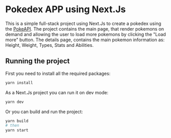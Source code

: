 # Pokedex APP using Next.Js

This is a simple full-stack project using Next.Js to create a pokedex using the [PokeAPI](https://pokeapi.co/). The project contains the main page, that render pokemons on demand and allowing the user to load more pokemons by clicking the "Load more" button. The details page, contains the main pokemon information as: Height, Weight, Types, Stats and Abilities.

## Running the project

First you need to install all the required packages:

```bash
yarn install
```

As a Next.Js project you can run it on dev mode:

```bash
yarn dev
```

Or you can build and run the project:

```bash
yarn build
# then
yarn start
```